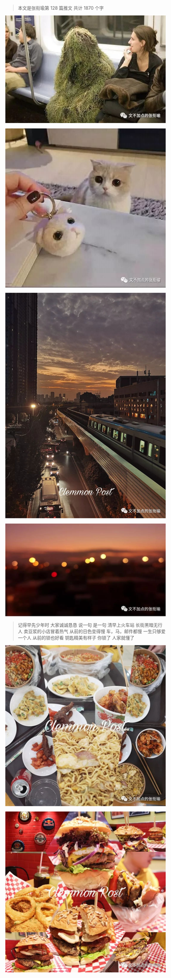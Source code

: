 > 本文是张衔瑜第 128 篇推文 共计 1870 个字

![](./images/img_001.jpeg)

![](./images/img_002.jpeg)

![](./images/img_003.jpeg)

![](./images/img_004.jpeg)

> 记得早先少年时 大家诚诚恳恳 说一句 是一句 清早上火车站 长街黑暗无行人 卖豆浆的小店冒着热气 从前的日色变得慢 车，马，邮件都慢 一生只够爱一个人 从前的锁也好看 钥匙精美有样子 你锁了 人家就懂了

![](./images/img_005.jpeg)

![](./images/img_006.jpeg)
